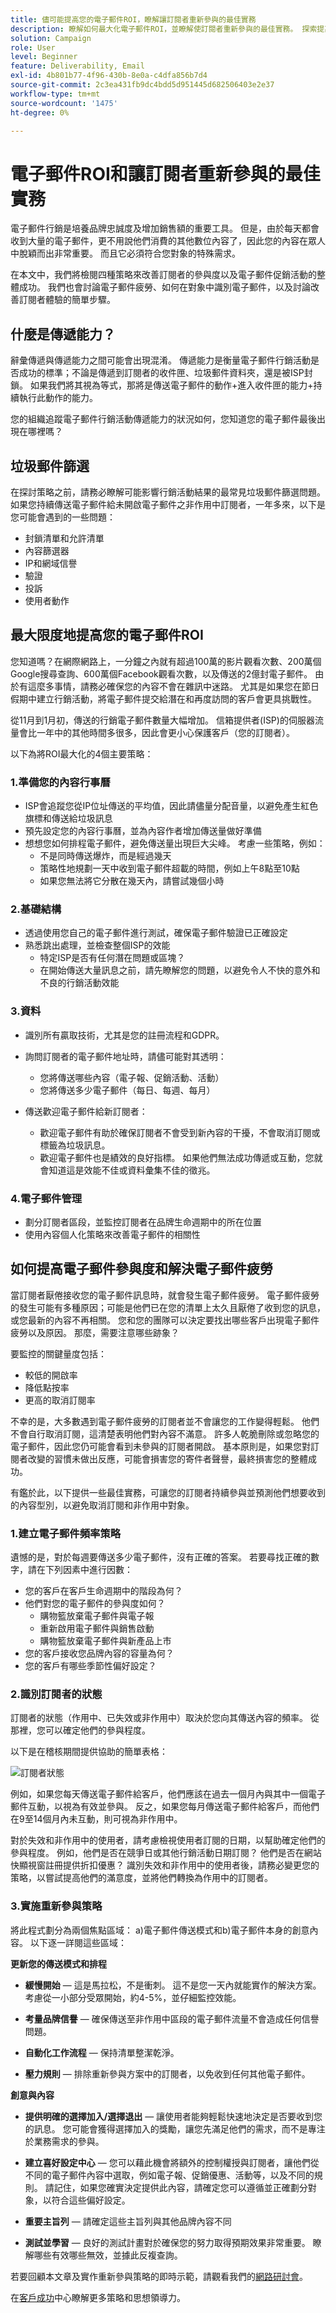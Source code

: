 ```yaml
---
title: 儘可能提高您的電子郵件ROI，瞭解讓訂閱者重新參與的最佳實務
description: 瞭解如何最大化電子郵件ROI，並瞭解使訂閱者重新參與的最佳實務。 探索提高訂閱者參與度的策略，並瞭解電子郵件促銷活動的整體成功。
solution: Campaign
role: User
level: Beginner
feature: Deliverability, Email
exl-id: 4b801b77-4f96-430b-8e0a-c4dfa856b7d4
source-git-commit: 2c3ea431fb9dc4bdd5d951445d682506403e2e37
workflow-type: tm+mt
source-wordcount: '1475'
ht-degree: 0%

---
```


# 電子郵件ROI和讓訂閱者重新參與的最佳實務

電子郵件行銷是培養品牌忠誠度及增加銷售額的重要工具。 但是，由於每天都會收到大量的電子郵件，更不用說他們消費的其他數位內容了，因此您的內容在眾人中脫穎而出非常重要。 而且它必須符合您對象的特殊需求。

在本文中，我們將檢閱四種策略來改善訂閱者的參與度以及電子郵件促銷活動的整體成功。 我們也會討論電子郵件疲勞、如何在對象中識別電子郵件，以及討論改善訂閱者體驗的簡單步驟。

## 什麼是傳遞能力？

辭彙傳遞與傳遞能力之間可能會出現混淆。 傳遞能力是衡量電子郵件行銷活動是否成功的標準；不論是傳遞到訂閱者的收件匣、垃圾郵件資料夾，還是被ISP封鎖。 如果我們將其視為等式，那將是傳送電子郵件的動作+進入收件匣的能力+持續執行此動作的能力。

您的組織追蹤電子郵件行銷活動傳遞能力的狀況如何，您知道您的電子郵件最後出現在哪裡嗎？

## 垃圾郵件篩選

在探討策略之前，請務必瞭解可能影響行銷活動結果的最常見垃圾郵件篩選問題。 如果您持續傳送電子郵件給未開啟電子郵件之非作用中訂閱者，一年多來，以下是您可能會遇到的一些問題：

* 封鎖清單和允許清單
* 內容篩選器
* IP和網域信譽
* 驗證
* 投訴
* 使用者動作

## 最大限度地提高您的電子郵件ROI

您知道嗎？在網際網路上，一分鐘之內就有超過100萬的影片觀看次數、200萬個Google搜尋查詢、600萬個Facebook觀看次數，以及傳送的2億封電子郵件。 由於有這麼多事情，請務必確保您的內容不會在雜訊中迷路。 尤其是如果您在節日假期中建立行銷活動，將電子郵件提交給潛在和再度訪問的客戶會更具挑戰性。

從11月到1月初，傳送的行銷電子郵件數量大幅增加。 信箱提供者(ISP)的伺服器流量會比一年中的其他時間多很多，因此會更小心保護客戶（您的訂閱者）。

以下為將ROI最大化的4個主要策略：

### 1.準備您的內容行事曆

* ISP會追蹤您從IP位址傳送的平均值，因此請儘量分配音量，以避免產生紅色旗標和傳送給垃圾訊息
* 預先設定您的內容行事曆，並為內容作者增加傳送量做好準備
* 想想您如何排程電子郵件，避免傳送量出現巨大尖峰。 考慮一些策略，例如：
   * 不是同時傳送爆炸，而是經過幾天
   * 策略性地規劃一天中收到電子郵件超載的時間，例如上午8點至10點
   * 如果您無法將它分散在幾天內，請嘗試幾個小時

### 2.基礎結構

* 透過使用您自己的電子郵件進行測試，確保電子郵件驗證已正確設定
* 熟悉跳出處理，並檢查整個ISP的效能
   * 特定ISP是否有任何潛在問題或區塊？
   * 在開始傳送大量訊息之前，請先瞭解您的問題，以避免令人不快的意外和不良的行銷活動效能

### 3.資料

* 識別所有贏取技術，尤其是您的註冊流程和GDPR。
* 詢問訂閱者的電子郵件地址時，請儘可能對其透明：
   * 您將傳送哪些內容（電子報、促銷活動、活動）
   * 您將傳送多少電子郵件（每日、每週、每月）

* 傳送歡迎電子郵件給新訂閱者：
   * 歡迎電子郵件有助於確保訂閱者不會受到新內容的干擾，不會取消訂閱或標籤為垃圾訊息。
   * 歡迎電子郵件也是績效的良好指標。 如果他們無法成功傳遞或互動，您就會知道這是效能不佳或資料彙集不佳的徵兆。

### 4.電子郵件管理

* 劃分訂閱者區段，並監控訂閱者在品牌生命週期中的所在位置
* 使用內容個人化策略來改善電子郵件的相關性

## 如何提高電子郵件參與度和解決電子郵件疲勞

當訂閱者厭倦接收您的電子郵件訊息時，就會發生電子郵件疲勞。 電子郵件疲勞的發生可能有多種原因；可能是他們已在您的清單上太久且厭倦了收到您的訊息，或您最新的內容不再相關。 您和您的團隊可以決定要找出哪些客戶出現電子郵件疲勞以及原因。 那麼，需要注意哪些跡象？

要監控的關鍵量度包括：

* 較低的開啟率
* 降低點按率
* 更高的取消訂閱率

不幸的是，大多數遇到電子郵件疲勞的訂閱者並不會讓您的工作變得輕鬆。 他們不會自行取消訂閱，這清楚表明他們對內容不滿意。 許多人乾脆刪除或忽略您的電子郵件，因此您仍可能會看到未參與的訂閱者開啟。 基本原則是，如果您對訂閱者改變的習慣未做出反應，可能會損害您的寄件者聲譽，最終損害您的整體成功。

有鑑於此，以下提供一些最佳實務，可讓您的訂閱者持續參與並預測他們想要收到的內容型別，以避免取消訂閱和非作用中對象。

### 1.建立電子郵件頻率策略

遺憾的是，對於每週要傳送多少電子郵件，沒有正確的答案。 若要尋找正確的數字，請在下列因素中進行因數：

* 您的客戶在客戶生命週期中的階段為何？
* 他們對您的電子郵件的參與度如何？
   * 購物籃放棄電子郵件與電子報
   * 重新啟用電子郵件與銷售啟動
   * 購物籃放棄電子郵件與新產品上市
* 您的客戶接收您品牌內容的容量為何？
* 您的客戶有哪些季節性偏好設定？

### 2.識別訂閱者的狀態

訂閱者的狀態（作用中、已失效或非作用中）取決於您向其傳送內容的頻率。 從那裡，您可以確定他們的參與程度。

以下是在稽核期間提供協助的簡單表格：

![訂閱者狀態](/help/assets/subscriber-status.png)

例如，如果您每天傳送電子郵件給客戶，他們應該在過去一個月內與其中一個電子郵件互動，以視為有效並參與。 反之，如果您每月傳送電子郵件給客戶，而他們在9至14個月內未互動，則可視為非作用中。

對於失效和非作用中的使用者，請考慮檢視使用者訂閱的日期，以幫助確定他們的參與程度。 例如，他們是否在競爭日或其他行銷活動日期訂閱？ 他們是否在網站快顯視窗註冊提供折扣優惠？ 識別失效和非作用中的使用者後，請務必變更您的策略，以嘗試提高他們的滿意度，並將他們轉換為作用中的訂閱者。

### 3.實施重新參與策略

將此程式劃分為兩個焦點區域： a)電子郵件傳送模式和b)電子郵件本身的創意內容。 以下逐一詳閱這些區域：

**更新您的傳送模式和排程**

* **緩慢開始** — 這是馬拉松，不是衝刺。 這不是您一天內就能實作的解決方案。 考慮從一小部分受眾開始，約4-5%，並仔細監控效能。

* **考量品牌信譽** — 確保傳送至非作用中區段的電子郵件流量不會造成任何信譽問題。

* **自動化工作流程** — 保持清單整潔乾淨。

* **壓力規則** — 排除重新參與方案中的訂閱者，以免收到任何其他電子郵件。

**創意與內容**

* **提供明確的選擇加入/選擇退出** — 讓使用者能夠輕鬆快速地決定是否要收到您的訊息。 您可能會獲得選擇加入的獎勵，讓您先滿足他們的需求，而不是專注於業務需求的參與。

* **建立喜好設定中心** — 您可以藉此機會將額外的控制權授與訂閱者，讓他們從不同的電子郵件內容中選取，例如電子報、促銷優惠、活動等，以及不同的規則。 請記住，如果您確實決定提供此內容，請確定您可以遵循並正確劃分對象，以符合這些偏好設定。

* **重要主旨列** — 請確定這些主旨列與其他品牌內容不同

* **測試並學習** — 良好的測試計畫對於確保您的努力取得預期效果非常重要。 瞭解哪些有效哪些無效，並據此反複查詢。

若要回顧本文章及實作重新參與策略的即時示範，請觀看我們的[網路研討會](https://adobecustomersuccess.adobeconnect.com/pm8goho13xuy/)。

在[客戶成功](https://experienceleague.adobe.com/docs/customer-success/customer-success/overview.html)中心瞭解更多策略和思想領導力。
